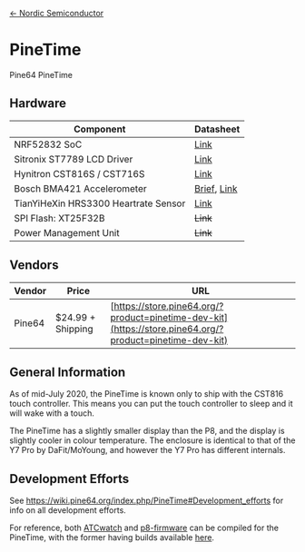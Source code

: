 [<- Nordic Semiconductor](.)

# PineTime
Pine64 PineTime

## Hardware

| Component | Datasheet |
|-|-|
| NRF52832 SoC | [Link](https://infocenter.nordicsemi.com/pdf/nRF52832_PS_v1.0.pdf)|
| Sitronix ST7789 LCD Driver | [Link](https://wiki.pine64.org/images/5/54/ST7789V_v1.6.pdf) |
| Hynitron CST816S / CST716S | [Link](http://files.pine64.org/doc/datasheet/pinetime/CST816S%E6%95%B0%E6%8D%AE%E6%89%8B%E5%86%8CV1.1.pdf) |
| Bosch BMA421 Accelerometer | [Brief](http://files.pine64.org/doc/datasheet/pinetime/BST-BMA421-FL000.pdf), [Link](https://wiki.pine64.org/images/c/cc/Bst-bma400-ds000.pdf)
| TianYiHeXin HRS3300 Heartrate Sensor | [Link](http://files.pine64.org/doc/datasheet/pinetime/HRS3300%20Heart%20Rate%20Sensor.pdf)|
| SPI Flash: XT25F32B | ~~Link~~ |
| Power Management Unit | ~~Link~~ |

## Vendors

| Vendor | Price | URL |
|-|-|-|
| Pine64 | $24.99 + Shipping | [https://store.pine64.org/?product=pinetime-dev-kit](https://store.pine64.org/?product=pinetime-dev-kit) | 

## General Information
As of mid-July 2020, the PineTime is known only to ship with the CST816 touch controller. This means you can put the touch controller to sleep and it will wake with a touch.  

The PineTime has a slightly smaller display than the P8, and the display is slightly cooler in colour temperature. The enclosure is identical to that of the Y7 Pro by DaFit/MoYoung, and however the Y7 Pro has different internals.

## Development Efforts
See https://wiki.pine64.org/index.php/PineTime#Development_efforts for info on all development efforts. 

 For reference, both [ATCwatch](https://github.com/atc1441/ATCwatch) and [p8-firmware](https://github.com/0x416c6578/p8-firmware) can be compiled for the PineTime, with the former having builds available [here](https://github.com/atc1441/DaFlasherFiles).
